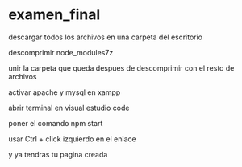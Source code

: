 # examen_final
descargar todos los archivos en una carpeta del escritorio

descomprimir node_modules7z

unir la carpeta que queda despues de descomprimir con el resto de archivos 

activar apache y mysql en xampp

abrir terminal en visual estudio code 

poner el comando npm start

usar Ctrl + click izquierdo en el enlace

y ya tendras tu pagina creada


